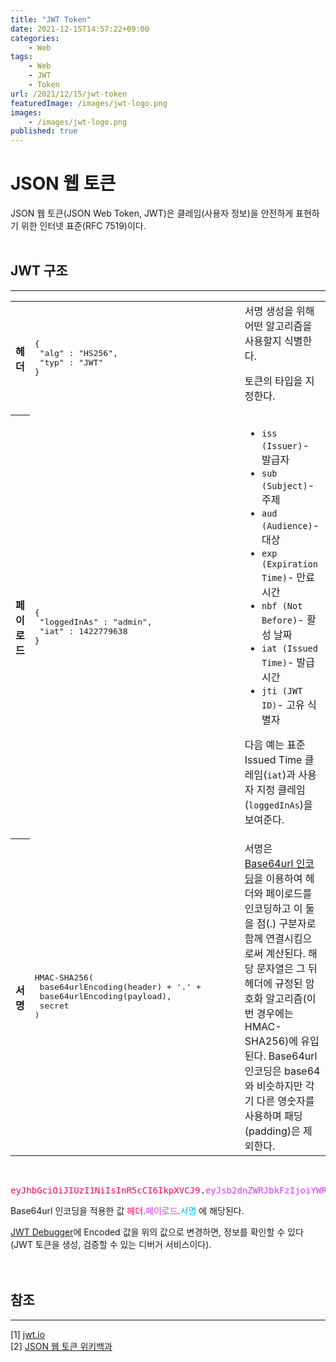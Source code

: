 ```yaml
---
title: "JWT Token"
date: 2021-12-15T14:57:22+09:00
categories:
    - Web
tags:
    - Web
    - JWT
    - Token
url: /2021/12/15/jwt-token
featuredImage: /images/jwt-logo.png
images: 
    - /images/jwt-logo.png
published: true
---
```

# JSON 웹 토큰
JSON 웹 토큰(JSON Web Token, JWT)은 클레임(사용자 정보)을 안전하게 표현하기 위한 인터넷 표준(RFC 7519)이다.  
<br>

## JWT 구조
---
<table>
<tbody><tr>
<th scope="row">헤더</th>
<td style="width: 20em;"><div class="mw-highlight mw-highlight-lang-json mw-content-ltr" dir="ltr"><pre><span></span><span class="p">{</span>
 <span class="nt">&quot;alg&quot;</span> <span class="p">:</span> <span class="s2">&quot;HS256&quot;</span><span class="p">,</span>
 <span class="nt">&quot;typ&quot;</span> <span class="p">:</span> <span class="s2">&quot;JWT&quot;</span>
<span class="p">}</span>
</pre></div>
</td>
<td>서명 생성을 위해 어떤 알고리즘을 사용할지 식별한다.
<p>토큰의 타입을 지정한다.</p>
</td></tr>
<tr>
<th scope="row">페이로드
</th>
<td><div class="mw-highlight mw-highlight-lang-json mw-content-ltr" dir="ltr"><pre><span></span><span class="p">{</span>
 <span class="nt">&quot;loggedInAs&quot;</span> <span class="p">:</span> <span class="s2">&quot;admin&quot;</span><span class="p">,</span>
 <span class="nt">&quot;iat&quot;</span> <span class="p">:</span> <span class="mi">1422779638</span>
<span class="p">}</span>
</pre></div>
</td>
<td><ul><li><code>iss (Issuer)</code>- 발급자</li>
<li><code>sub (Subject)</code>- 주제</li>
<li><code>aud (Audience)</code>- 대상</li>
<li><code>exp (Expiration Time)</code>- 만료 시간</li>
<li><code>nbf (Not Before)</code>- 활성 날짜</li>
<li><code>iat (Issued Time)</code>- 발급 시간</li>
<li><code>jti (JWT ID)</code>- 고유 식별자</li>
</ul>
<p>다음 예는 표준 Issued Time 클레임(<code>iat</code>)과 사용자 지정 클레임(<code>loggedInAs</code>)을 보여준다.
</td></tr>
<tr>
<th scope="row">서명
</th>
<td><div class="mw-highlight mw-highlight-lang-javascript mw-content-ltr" dir="ltr"><pre><span></span><span class="nx">HMAC</span><span class="o">-</span><span class="nx">SHA256</span><span class="p">(</span>
 <span class="nx">base64urlEncoding</span><span class="p">(</span><span class="nx">header</span><span class="p">)</span> <span class="o">+</span> <span class="s1">&#39;.&#39;</span> <span class="o">+</span>
 <span class="nx">base64urlEncoding</span><span class="p">(</span><span class="nx">payload</span><span class="p">)</span><span class="p">,</span>
 <span class="nx">secret</span>
<span class="p">)</span>
</pre></div>
</td>
<td>서명은 <a href="https://ko.wikipedia.org/wiki/%EB%B2%A0%EC%9D%B4%EC%8A%A464" title="베이스64">Base64url 인코딩</a>을 이용하여 헤더와 페이로드를 인코딩하고 이 둘을 점(.) 구분자로 함께 연결시킴으로써 계산된다. 해당 문자열은 그 뒤 헤더에 규정된 암호화 알고리즘(이번 경우에는 HMAC-SHA256)에 유입된다. Base64url 인코딩은 base64와 비슷하지만 각기 다른 영숫자를 사용하며 패딩(padding)은 제외한다.
</td></tr></tbody></table>

<br>
<pre>
<span style="color: #FB015B;">eyJhbGciOiJIUzI1NiIsInR5cCI6IkpXVCJ9</span>.<span style="color: #D63AFF;">eyJsb2dnZWRJbkFzIjoiYWRtaW4iLCJpYXQiOjE0MjI3Nzk2Mzh9</span>.<span style="color: #00B9F1">qGQsbhR55bCg9Itm9hk_LHayO87LXusqa9_21u1sAwQ</span></pre>

Base64url 인코딩을 적용한 값
<span style="color: #FB015B;">헤더</span>.<span style="color: #D63AFF;">페이로드</span>.<span style="color: #00B9F1;">서명</span> 에 해당된다.  

[JWT Debugger](https://jwt.io/)에 Encoded 값을 위의 값으로 변경하면, 정보를 확인할 수 있다(JWT 토큰을 생성, 검증할 수 있는 디버거 서비스이다).  
<br><br>

## 참조
---
[1] [jwt.io](https://jwt.io/)  
[2] [JSON 웹 토큰 위키백과](https://ko.wikipedia.org/wiki/JSON_%EC%9B%B9_%ED%86%A0%ED%81%B0)